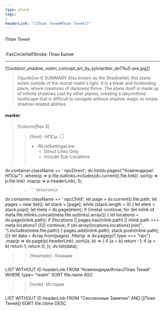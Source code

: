 ```yaml
---
type: plane
tags:
- 
headerLink: "[[План Теней#План Теней]]"
---
```


###### План Теней
<span class="sub2">:FasCircleHalfStroke:  План Бытия</span>
___
![[outdoor_shadow_realm_concept_art_by_sylviaritter_de71tu5-pre.jpg]]

> [!quote|no-t] SUMMARY
>Also known as the Shadowfell, this plane exists outside of the mortal realm's light. It is a bleak and foreboding place, where creatures of darkness thrive. The plane itself is made up of infinite shadows cast by other planes, creating a labyrinthine landscape that is difficult to navigate without shadow magic or innate shadow-related abilities.

#### marker
> [!column|flex 3]
> > [!hint]-  НПСы
> > <input type="checkbox" id="npc"/><ul class="sortMenu"><li class="sortIcon">:RiListSettingsLine:<ul class="dropdown npcedit"><li><label for="npc" class="directLabel active">Direct Links Only</label></li><li><label for="npc" class="childLabel">Include Sub-Locations</label></li></ul></li></ul>
> >```dataviewjs
dv.container.className += ' npcDirect';
dv.list(dv.pages('"Компендиум/НПСы"')
 .where(p => p.file.outlinks.includes(dv.current().file.link))
.sort(p => p.file.link)
.map(p => p.headerLink), 1);
>>```
>>```dataviewjs
dv.container.className += ' npcChild';
let page = dv.current().file.path;
let pages = new Set();
let stack = [page];
while (stack.length > 0) {
let elem = stack.pop();
let meta = dv.page(elem);
if (!meta) continue;
for (let inlink of meta.file.inlinks.concat(meta.file.outlinks).array()) {
let locations = dv.page(inlink.path);
if (!locations || pages.has(inlink.path) || inlink.path === meta.locations?.[0]) continue;
 if (dv.array(locations.locations).join(", ").includes(meta.file.path)) {
 pages.add(inlink.path);
 stack.push(inlink.path);
}}}
let data = Array.from(pages)
.filter(p => dv.page(p)?.type === "npc")
.map(p => dv.page(p).headerLink)
.sort((a, b) => {
if (a < b) return -1;
if (a > b) return 1;
return 0;
});
dv.list(data);
> 
>> [!example]- Локации
>>```dataview
LIST WITHOUT ID headerLink
FROM "Компендиум/Атлас/План Теней"
WHERE type= "realm"
SORT file.name ASC
>
>> [!note]- История
>>```dataview
LIST WITHOUT ID headerLink
FROM "Сессионные Заметки" AND [[План Теней]]
SORT file.ctime DESC